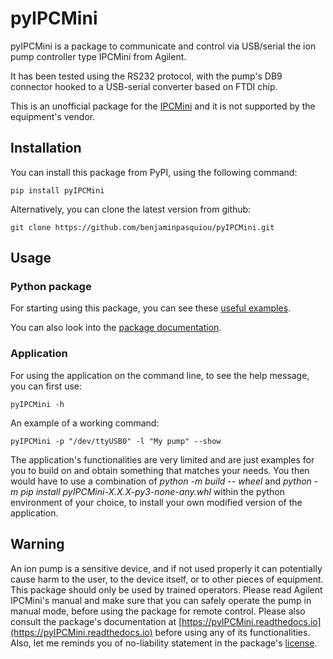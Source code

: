 # pyIPCMini

pyIPCMini is a package to communicate and control via USB/serial the ion pump controller type IPCMini from Agilent.

It has been tested using the RS232 protocol, with the pump's DB9 connector hooked to a USB-serial converter based on FTDI chip.

This is an unofficial package for the [IPCMini](https://www.agilent.com/en/product/vacuum-technologies/ion-pumps-controllers/ion-pump-controllers/ipcmini-ion-pump-controller) and it is not supported by the equipment's vendor.

## Installation

You can install this package from PyPI, using the following command:

    pip install pyIPCMini

Alternatively, you can clone the latest version from github:

    git clone https://github.com/benjaminpasquiou/pyIPCMini.git


## Usage

### Python package

For starting using this package, you can see these [useful examples](https://github.com/benjaminpasquiou/pyIPCMini/blob/main/notebooks/Examples.ipynb).

You can also look into the [package documentation](https://pyIPCMini.readthedocs.io).

### Application

For using the application on the command line, to see the help message, you can first use:

    pyIPCMini -h

An example of a working command:

    pyIPCMini -p "/dev/ttyUSB0" -l "My pump" --show

The application's functionalities are very limited and are just examples for you to build on and obtain something that matches your needs.
You then would have to use a combination of *python -m build -- wheel* and *python -m pip install pyIPCMini-X.X.X-py3-none-any.whl* within the python environment of your choice, to install your own modified version of the application.

## Warning

An ion pump is a sensitive device, and if not used properly it can potentially cause harm to the user, to the device itself, or to other pieces of equipment. This package should only be used by trained operators. Please read Agilent IPCMini's manual and make sure that you can safely operate the pump in manual mode, before using the package for remote control. Please also consult the package's documentation at [https://pyIPCMini.readthedocs.io](https://pyIPCMini.readthedocs.io) before using any of its functionalities. Also, let me reminds you of no-liability statement in the package's [license](https://github.com/benjaminpasquiou/pyIPCMini/blob/main/LICENSE).
